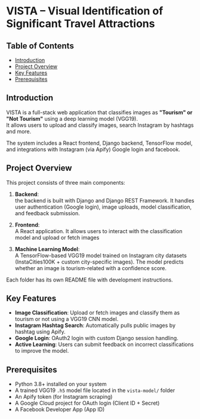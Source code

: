 # VISTA – Visual Identification of Significant Travel Attractions

## Table of Contents

- [Introduction](#introduction)
- [Project Overview](#project-overview)
- [Key Features](#key-features)
- [Prerequisites](#prerequisites)

## Introduction

VISTA is a full-stack web application that classifies images as **"Tourism" or "Not Tourism"** using a deep learning model (VGG19).  
It allows users to upload and classify images, search Instagram by hashtags and more.

The system includes a React frontend, Django backend, TensorFlow model, and integrations with Instagram (via Apify) Google login and facebook.

## Project Overview

This project consists of three main components:

1. **Backend**:  
   the backend is built with Django and Django REST Framework. It handles user authentication (Google login), image uploads, model classification, and feedback submission.

2. **Frontend**:  
   A React application. It allows users to interact with the classification model and upload or fetch images

3. **Machine Learning Model**:  
   A TensorFlow-based VGG19 model trained on Instagram city datasets (InstaCities100K + custom city-specific images). The model predicts whether an image is tourism-related with a confidence score.

Each folder has its own README file with development instructions.

## Key Features

- **Image Classification**: Upload or fetch images and classify them as tourism or not using a VGG19 CNN model.
- **Instagram Hashtag Search**: Automatically pulls public images by hashtag using Apify.
- **Google Login**: OAuth2 login with custom Django session handling.
- **Active Learning**: Users can submit feedback on incorrect classifications to improve the model.

## Prerequisites

- Python 3.8+ installed on your system
- A trained VGG19 `.h5` model file located in the `vista-model/` folder
- An Apify token (for Instagram scraping)
- A Google Cloud project for OAuth login (Client ID + Secret)
- A Facebook Developer App (App ID)

